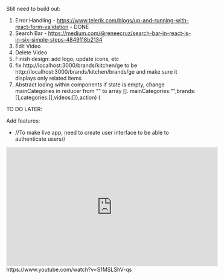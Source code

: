 Still need to build out:

1. Error Handling - https://www.telerik.com/blogs/up-and-running-with-react-form-validation - DONE
2. Search Bar - https://medium.com/@reneecruz/search-bar-in-react-js-in-six-simple-steps-4849118b2134
3. Edit Video
4. Delete Video
5. Finish design: add logo, update icons, etc
6. fix http://localhost:3000/brands/kitchen/ge to be http://localhost:3000/brands/kitchen/brands/ge and make sure it displays only related items
7. Abstract loding within components if state is empty, change mainCategories in reducer from "" to array []. mainCategories:"",brands:[],categories:[],videos:[]},action) {









TO DO LATER:

Add features:
* //To make live app, need to create user interface to be able to authenticate users//







<iframe width="560" height="315" src="https://www.youtube.com/embed/S1MSLShV-qs" frameborder="0" allow="accelerometer; autoplay; clipboard-write; encrypted-media; gyroscope; picture-in-picture" allowfullscreen></iframe>
https://www.youtube.com/watch?v=S1MSLShV-qs